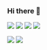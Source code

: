 ### Hi there 👋
<p align="left">
   <img src ="https://img.shields.io/badge/javasciprt-F7DF1E?style=flat-square&logo=javascript&logoColor=white""/>
   <img src ="https://img.shields.io/badge/react-0088CC?style=flat-square&logo=react&logoColor=white"/>
   <img src ="https://img.shields.io/badge/css3-1572B6?style=flat-square&logo=css3&logoColor=white"/>
   <img src ="https://img.shields.io/badge/tailwindcss-06B6D4?style=flat-square&logo=tailwindcss&logoColor=white"/>
</p>
<p align="left">
   <img src ="https://img.shields.io/badge/php-777BB4?style=flat-square&logo=php&logoColor=white""/>
   <img src ="https://img.shields.io/badge/mysql-4479A1?style=flat-square&logo=mysql&logoColor=white""/>
   
</p>
<!--
**phm6530/phm6530** is a ✨ _special_ ✨ repository because its `README.md` (this file) appears on your GitHub profile.

Here are some ideas to get you started:

- 🔭 I’m currently working on ...
- 🌱 I’m currently learning ...
- 👯 I’m looking to collaborate on ...
- 🤔 I’m looking for help with ...
- 💬 Ask me about ...
- 📫 How to reach me: ...
- 😄 Pronouns: ...
- ⚡ Fun fact: ...
-->

